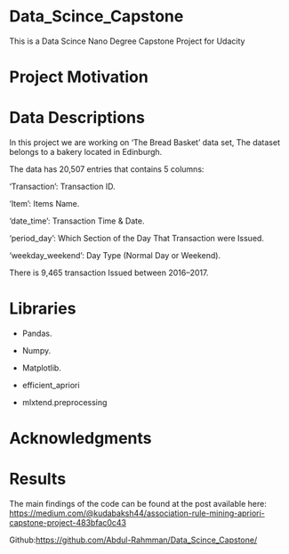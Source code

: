 # Data_Scince_Capstone
This is a Data Scince Nano Degree Capstone Project for Udacity 

# Project Motivation



# Data Descriptions

In this project we are working on ‘The Bread Basket’ data set,
The dataset belongs to a bakery located in Edinburgh.

The data has 20,507 entries that contains 5 columns:

‘Transaction’: Transaction ID.

‘Item’: Items Name.

‘date_time’: Transaction Time & Date.

‘period_day’: Which Section of the Day That Transaction were Issued.

‘weekday_weekend’: Day Type (Normal Day or Weekend).

There is 9,465 transaction Issued between 2016–2017.


# Libraries
* Pandas.

* Numpy.

* Matplotlib.

* efficient_apriori

* mlxtend.preprocessing



# Acknowledgments


# Results

The main findings of the code can be found at the post available here:
https://medium.com/@kudabaksh44/association-rule-mining-apriori-capstone-project-483bfac0c43

Github:https://github.com/Abdul-Rahmman/Data_Scince_Capstone/
